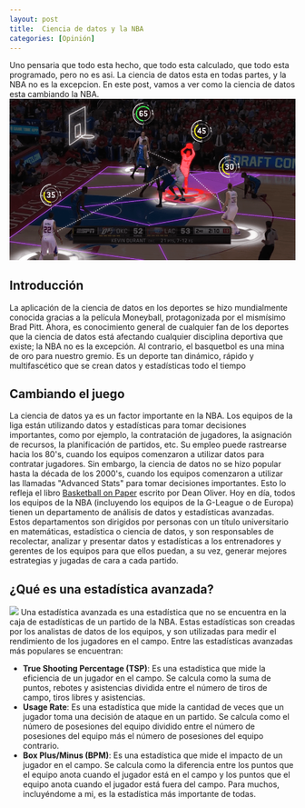 ```yaml
---
layout: post
title:  Ciencia de datos y la NBA
categories: [Opinión]
---
```


Uno pensaria que todo esta hecho, que todo esta calculado, que todo esta programado, pero no es asi. La ciencia de datos esta en todas partes, y la NBA no es la excepcion. En este post, vamos a ver como la ciencia de datos esta cambiando la NBA.
![](/images/nba_intro.png)

## Introducción
La aplicación de la ciencia de datos en los deportes se hizo mundialmente conocida gracias a la película Moneyball, protagonizada por el mismísimo Brad Pitt. Ahora, es conocimiento general de cualquier fan de los deportes que la ciencia de datos está afectando cualquier disciplina deportiva que existe; la NBA no es la excepción.
Al contrario, el basquetbol es una mina de oro para nuestro gremio. Es un deporte tan dinámico, rápido y multifascético que se crean datos y estadísticas todo el tiempo 

## Cambiando el juego
La ciencia de datos ya es un factor importante en la NBA. Los equipos de la liga están utilizando datos y estadísticas para tomar decisiones importantes, como por ejemplo, la contratación de jugadores, la asignación de recursos, la planificación de partidos, etc. 
Su empleo puede rastrearse hacia los 80's, cuando los equipos comenzaron a utilizar datos para contratar jugadores. Sin embargo, la ciencia de datos no se hizo popular hasta la década de los 2000's, cuando los equipos comenzaron a utilizar las llamadas "Advanced Stats" para tomar decisiones importantes. Esto lo refleja el libro [Basketball on Paper](http://www.basketballonpaper.com/) escrito por Dean Oliver. 
Hoy en día, todos los equipos de la NBA (incluyendo los equipos de la G-League o de Europa) tienen un departamento de análisis de datos y estadísticas avanzadas. Estos departamentos son dirigidos por personas con un título universitario en matemáticas, estadística o ciencia de datos, y son responsables de recolectar, analizar y presentar datos y estadísticas a los entrenadores y gerentes de los equipos para que ellos puedan, a su vez, generar mejores estrategias y jugadas de cara a cada partido. 


## ¿Qué es una estadística avanzada?
![](/images/advanced_stats.png)
Una estadística avanzada es una estadística que no se encuentra en la caja de estadísticas de un partido de la NBA. Estas estadísticas son creadas por los analistas de datos de los equipos, y son utilizadas para medir el rendimiento de los jugadores en el campo. Entre las estadísticas avanzadas más populares se encuentran:
- **True Shooting Percentage (TSP)**: Es una estadística que mide la eficiencia de un jugador en el campo. Se calcula como la suma de puntos, rebotes y asistencias dividida entre el número de tiros de campo, tiros libres y asistencias.
- **Usage Rate**: Es una estadística que mide la cantidad de veces que un jugador toma una decisión de ataque en un partido. Se calcula como el número de posesiones del equipo dividido entre el número de posesiones del equipo más el número de posesiones del equipo contrario.
- **Box Plus/Minus (BPM)**: Es una estadística que mide el impacto de un jugador en el campo. Se calcula como la diferencia entre los puntos que el equipo anota cuando el jugador está en el campo y los puntos que el equipo anota cuando el jugador está fuera del campo. Para muchos, incluyéndome a mi, es la estadística más importante de todas.

